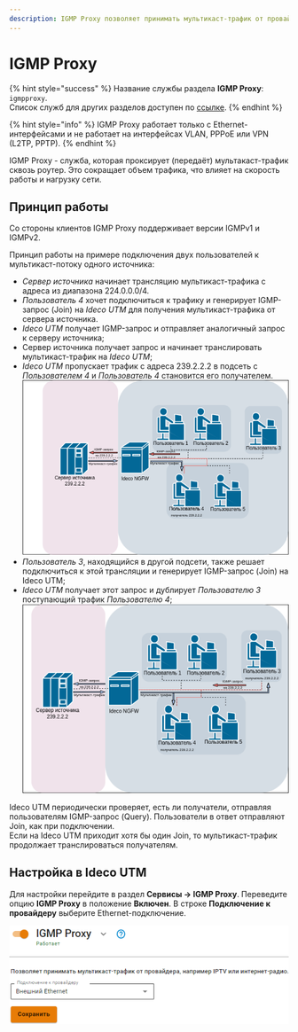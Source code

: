 ```yaml
---
description: IGMP Proxy позволяет принимать мультикаст-трафик от провайдера.
---
```


# IGMP Proxy

{% hint style="success" %}
Название службы раздела **IGMP Proxy**: `igmpproxy`. \
Список служб для других разделов доступен по [ссылке](/settings/server-management/terminal.md).
{% endhint %}

{% hint style="info" %}
IGMP Proxy работает только с Ethernet-интерфейсами и не работает на интерфейсах VLAN, PPPoE или VPN (L2TP, PPTP).
{% endhint %}

IGMP Proxy - служба, которая проксирует (передаёт) мультакаст-трафик сквозь роутер. Это сокращает объем трафика, что влияет на скорость работы и нагрузку сети. 

## Принцип работы

Со стороны клиентов IGMP Proxy поддерживает версии IGMPv1 и IGMPv2.

Принцип работы на примере подключения двух пользователей к мультикаст-потоку одного источника: 
* *Сервер источника* начинает трансляцию мультикаст-трафика с адреса из диапазона 224.0.0.0/4. 
* *Пользователь 4* хочет подключиться к трафику и генерирует IGMP-запрос (Join) на *Ideco UTM* для получения мультикаст-трафика от сервера источника. 
* *Ideco UTM* получает IGMP-запрос и отправляет аналогичный запрос к серверу источника;
* Сервер источника получает запрос и начинает транслировать мультикаст-трафик на *Ideco UTM*;
* *Ideco UTM* пропускает трафик с адреса 239.2.2.2 в подсеть с *Пользователем 4* и *Пользователь 4* становится его получателем. \
![](/.gitbook/assets/igmp.png)
* *Пользователь 3*, находящийся в другой подсети, также решает подключиться к этой трансляции и генерирует IGMP-запрос (Join) на Ideco UTM;
* *Ideco UTM* получает этот запрос и дублирует *Пользователю 3* поступающий трафик *Пользователю 4*; \
![](/.gitbook/assets/igmp1.png)

Ideco UTM периодически проверяет, есть ли получатели, отправляя пользователям IGMP-запрос (Query). Пользователи в ответ отправляют Join, как при подключении. \
Если на Ideco UTM приходит хотя бы один Join, то мультикаст-трафик продолжает транслироваться получателям.

## Настройка в Ideco UTM

Для настройки перейдите в раздел **Сервисы -> IGMP Proxy**. Переведите опцию **IGMP Proxy** в положение **Включен**. В строке **Подключение к провайдеру** выберите Ethernet-подключение.

![](/.gitbook/assets/igmp2.png)
